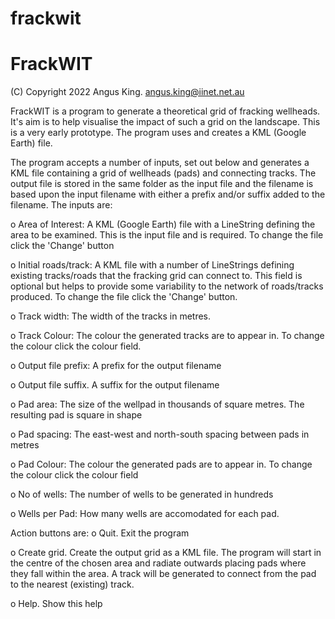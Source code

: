 # frackwit

FrackWIT
========

(C) Copyright 2022 Angus King. angus.king@iinet.net.au

FrackWIT is a program to generate a theoretical grid of fracking wellheads. It's aim is to
help visualise the impact of such a grid on the landscape. This is a very early prototype.
The program uses and creates a KML (Google Earth) file.

The program accepts a number of inputs, set out below and generates a KML file containing
a grid of wellheads (pads) and connecting tracks. The output file is stored in the same
folder as the input file and the filename is based upon the input filename with either a
prefix and/or suffix added to the filename. The inputs are:

o  Area of Interest: A KML (Google Earth) file with a LineString defining the area to be
   examined. This is the input file and is required. To change the file click the 'Change'
   button
   
o  Initial roads/track: A KML file with a number of LineStrings defining existing
   tracks/roads that the fracking grid can connect to. This field is optional but helps to
   provide some variability to the network of roads/tracks produced. To change the file
   click the 'Change' button.
   
o  Track width: The width of the tracks in metres.

o  Track Colour: The colour the generated tracks are to appear in. To change the colour click
   the colour field.
   
o  Output file prefix: A prefix for the output filename

o  Output file suffix. A suffix for the output filename

o  Pad area: The size of the wellpad in thousands of square metres. The resulting pad is
   square in shape
   
o  Pad spacing: The east-west and north-south spacing between pads in metres

o  Pad Colour: The colour the generated pads are to appear in. To change the colour click
   the colour field
   
o  No of wells: The number of wells to be generated in hundreds

o  Wells per Pad: How many wells are accomodated for each pad.

Action buttons are:
o  Quit. Exit the program

o  Create grid. Create the output grid as a KML file. The program will start in the centre
   of the chosen area and radiate outwards placing pads where they fall within the area. A
   track will be generated to connect from the pad to the nearest (existing) track.
   
o  Help. Show this help
